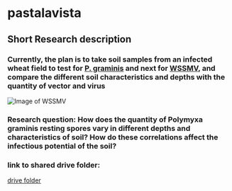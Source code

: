 # pastalavista
## Short Research description
### Currently, the plan is to take soil samples from an infected wheat field to test for [P. graminis](https://en.wikipedia.org/wiki/Polymyxa_graminis) and next for [WSSMV](https://en.wikipedia.org/wiki/Wheat_spindle_streak_mosaic_virus), and compare the different soil characteristics and depths with the quantity of vector and virus
![Image of WSSMV](https://sites.udel.edu/weeklycropupdate/files/2018/05/GTP7.jpg)
### Research question: How does the quantity of Polymyxa graminis resting spores vary in different depths and characteristics of soil? How do these correlations affect the infectious potential of the soil?
### link to shared drive folder:
[drive folder](https://drive.google.com/drive/folders/1VyX21plrq_YxlmObm0L9M5J3cO0SCE7N)
